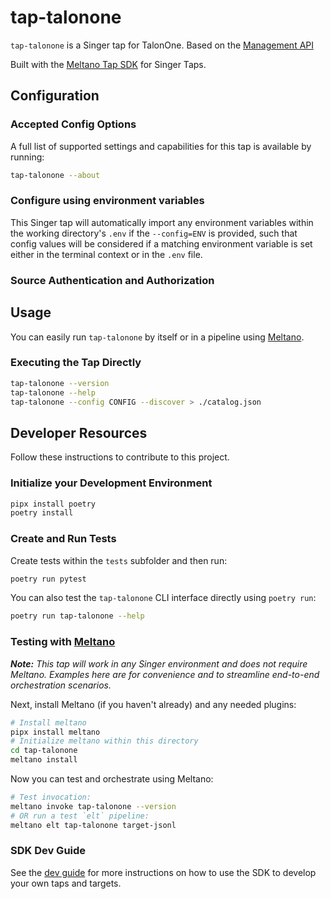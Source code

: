 # tap-talonone

`tap-talonone` is a Singer tap for TalonOne. Based on the [Management API](https://docs.talon.one/management-api)

Built with the [Meltano Tap SDK](https://sdk.meltano.com) for Singer Taps.

<!--

Developer TODO: Update the below as needed to correctly describe the install procedure. For instance, if you do not have a PyPi repo, or if you want users to directly install from your git repo, you can modify this step as appropriate.

## Installation

Install from PyPi:

```bash
pipx install tap-talonone
```

Install from GitHub:

```bash
pipx install git+https://github.com/ORG_NAME/tap-talonone.git@main
```

-->

## Configuration

### Accepted Config Options

<!--
Developer TODO: Provide a list of config options accepted by the tap.

This section can be created by copy-pasting the CLI output from:

```
tap-talonone --about --format=markdown
```
-->

A full list of supported settings and capabilities for this
tap is available by running:

```bash
tap-talonone --about
```

### Configure using environment variables

This Singer tap will automatically import any environment variables within the working directory's
`.env` if the `--config=ENV` is provided, such that config values will be considered if a matching
environment variable is set either in the terminal context or in the `.env` file.

### Source Authentication and Authorization

<!--
Developer TODO: If your tap requires special access on the source system, or any special authentication requirements, provide those here.
-->

## Usage

You can easily run `tap-talonone` by itself or in a pipeline using [Meltano](https://meltano.com/).

### Executing the Tap Directly

```bash
tap-talonone --version
tap-talonone --help
tap-talonone --config CONFIG --discover > ./catalog.json
```

## Developer Resources

Follow these instructions to contribute to this project.

### Initialize your Development Environment

```bash
pipx install poetry
poetry install
```

### Create and Run Tests

Create tests within the `tests` subfolder and
  then run:

```bash
poetry run pytest
```

You can also test the `tap-talonone` CLI interface directly using `poetry run`:

```bash
poetry run tap-talonone --help
```

### Testing with [Meltano](https://www.meltano.com)

_**Note:** This tap will work in any Singer environment and does not require Meltano.
Examples here are for convenience and to streamline end-to-end orchestration scenarios._

<!--
Developer TODO:
Your project comes with a custom `meltano.yml` project file already created. Open the `meltano.yml` and follow any "TODO" items listed in
the file.
-->

Next, install Meltano (if you haven't already) and any needed plugins:

```bash
# Install meltano
pipx install meltano
# Initialize meltano within this directory
cd tap-talonone
meltano install
```

Now you can test and orchestrate using Meltano:

```bash
# Test invocation:
meltano invoke tap-talonone --version
# OR run a test `elt` pipeline:
meltano elt tap-talonone target-jsonl
```

### SDK Dev Guide

See the [dev guide](https://sdk.meltano.com/en/latest/dev_guide.html) for more instructions on how to use the SDK to
develop your own taps and targets.
